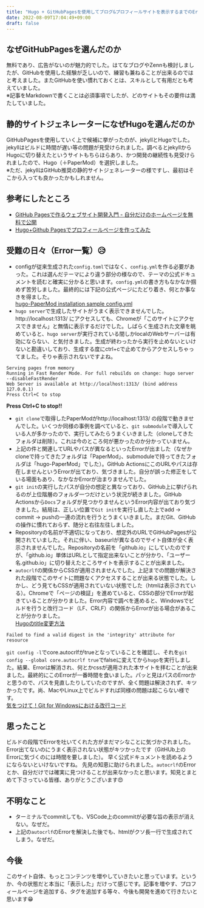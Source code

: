 ```yaml
---
title: "Hugo + GitHubPagesを使用してブログ&プロフィールサイトを表示するまでのError一覧など"
date: 2022-08-09T17:04:49+09:00
draft: false
---
```


## なぜGitHubPagesを選んだのか
無料であり、広告がないのが魅力的でした。はてなブログやZennも検討しましたが、GitHubを使用した経験が乏しいので、練習も兼ねることが出来るのではと考えました。またGitHubを使い慣れておくとは、スキルとして有用だとも考えていました。  
※記事をMarkdownで書くことは必須事項でしたが、どのサイトもその要件は満たしていました。

## 静的サイトジェネレーターになぜHugoを選んだのか
GitHubPagesを使用していく上で候補に挙がったのが、jekyllとHugoでした。jekyllはビルドに時間が遅い等の問題が見受けられました。調べるとjekyllからHugoに切り替えたというサイトもちらほらあり、かつ開発の継続性も見受けられましたので、Hugo（＋PaperMod）を選択しました。  
※ただ、jekyllはGitHub推奨の静的サイトジェネレーターの様ですし、最初はそこから入っても良かったかもしれません。  

## 参考にしたところ
- [GitHub Pagesで作るウェブサイト開発入門 - 自分だけのホームページを無料で公開](https://www.amazon.co.jp/GitHub-Pages%E3%81%A7%E4%BD%9C%E3%82%8B%E3%82%A6%E3%82%A7%E3%83%96%E3%82%B5%E3%82%A4%E3%83%88%E9%96%8B%E7%99%BA%E5%85%A5%E9%96%80-%E8%87%AA%E5%88%86%E3%81%A0%E3%81%91%E3%81%AE%E3%83%9B%E3%83%BC%E3%83%A0%E3%83%9A%E3%83%BC%E3%82%B8%E3%82%92%E7%84%A1%E6%96%99%E3%81%A7%E5%85%AC%E9%96%8B-%E3%83%8A%E3%82%AB%E3%83%8E%E3%83%92%E3%83%88%E3%82%B7-ebook/dp/B07FJNT3FS/ref=sr_1_2?__mk_ja_JP=%E3%82%AB%E3%82%BF%E3%82%AB%E3%83%8A&crid=14XX5DIQLN6GW&keywords=hugo+github+pages&qid=1660039652&sprefix=hugo+githubpage%2Caps%2C174&sr=8-2)
- [Hugo+Github Pagesでプロフィールページを作ってみた](https://zenn.dev/okaponta/articles/c302f58507febc)

## 受難の日々（Error一覧）😥
- configが従来生成された`config.toml`ではなく、`config.yml`を作る必要があった。これは選んだテーマにより違う部分の様なので、テーマの公式ドキュメントを読むと確実に分かると思います。`config.yml`の書き方もなかなか掴めず苦労しました。最終的には下記の公式ページにたどり着き、何とか事なきを得ました。  
[hugo-PaperMod installation sample config.yml](https://github.com/adityatelange/hugo-PaperMod/wiki/Installation#sample-configyml)
- `hugo server`で生成したサイトがうまく表示できませんでした。http://localhost:1313/ にアクセスしても、Chromeが「このサイトにアクセスできません」と無情に表示するだけでした。しばらく生成された文章を眺めていると、`hugo server`が実行されている間しかlocalのWebサーバーは有効にならない、と気付きました。生成が終わったから実行を止めないといけないと勘違いしており、生成する度にctrl+cで止めてからアクセスしちゃってました。そりゃ表示されないですよね。
```none
Serving pages from memory
Running in Fast Render Mode. For full rebuilds on change: hugo server --disableFastRender
Web Server is available at http://localhost:1313/ (bind address 127.0.0.1)
Press Ctrl+C to stop
```
**Press Ctrl+C to stop!!**
- `git clone`で取得したPaperModがhttp://localhost:1313/ の段階で動きませんでした。いくつか同様の事例を調べていると、`git submodule`で導入している人が多かったので、実行してみたらうまくいきました（cloneしてきたフォルダは削除）。これは今のところ何が悪かったのか分かっていません。
- 上記の件と関連してURLやパスが異なるといったErrorが出ました（なぜかcloneで持ってきたフォルダは「PaperMod」、submoduleで持ってきたフォルダは「hugo-PaperMod」でした）。GitHub ActionsにこのURLやパスは存在しませんというErrorが出ており、気づきました。自分が誤った修正をしている場面もあり、なかなかErrorが治まりませんでした。
- `git init`の実行したパスが自分の想定と異なっており、GitHub上に挙げられるのが上位階層のフォルダ一つだけという状況が続きました。GitHub Actionsから`Docs`フォルダが見つかりませんというError内容が出ており気づきました。結局は、正しい位置で`Git init`を実行し直した上でadd → commit → pushの一連の流れを行うとうまくいきました。まだGit、GitHubの操作に慣れておらず、随分と右往左往しました。
- Repositoryの名前が不適切になっており、想定外のURLでGitHubPagesが公開されていました。それに伴い、baseurlが異なるのでサイト自体が全く表示されませんでした。Repositoryの名前を「github.io」にしていたのですが、「github.io」単体はURLとして指定出来ないことが分かり、「ユーザー名.github.io」に切り替えたところサイトを表示することが出来ました。
- `autocrlf`の関係からCSSが適用されませんでした。上記までの問題が解決された段階でこのサイトに問題なくアクセスすることが出来る状態でした。しかし、どう見てもCSSが適用されていない状態でした（htmlは表示されている）。Chromeで「ページの検証」を進めていると、CSSの部分でErrorが起きていることが分かりました。Error内容で調べを進めると、Windowsでビルドを行うと改行コード（LF、CRLF）の関係からErrorが出る場合があることが分かりました。  
[Hugoのtitle変更方法](https://snyt45.com/exJPd8zRS)  
```none
Failed to find a valid digest in the 'integrity' attribute for resource
```
`git config -l`でcore.autocrlfがtrueとなっていることを確認し、それを`git config --global core.autocrlf true`でfalseに変えてから`hugo`を実行しました。結果、Errorは解消され、何とかcssが適用された本サイトを拝むことが出来ました。最終的にこのErrorが一番時間を食いました。パッと見はパスのErrorかと思うので、パスを見直したりしていたのですが、全く問題は解決されず、キツかったです。尚、MacやLinux上でビルドすれば同様の問題は起こらない様です。  
[気をつけて！Git for Windowsにおける改行コード](https://qiita.com/uggds/items/00a1974ec4f115616580)

## 思ったこと
ビルドの段階でErrorを吐いてくれた方がまだマシなことに気づかされました。Error出てないのにうまく表示されない状態がキツかったです（GitHUb上のErrorに気づくのには時間を要しました）。 早く公式ドキュメントを読めるようにならないといけないですね。 
先見の知恵に助けられました。`autocrlf`のErrorとか、自分だけでは確実に見つけることが出来なかったと思います。知見とまとめて下さっている皆様、ありがとうございます😍

## 不明なこと
- ターミナルでcommitしても、VSCode上のcommitが必要な旨の表示が消えない。なぜだ。
- 上記の`autocrlf`のErrorを解決した後でも、htmlがクソ長一行で生成されてしまう。なぜだ。

## 今後
このサイト自体、もっとコンテンツを増やしていきたいと思っています。というか、今の状態だと本当に「表示した」だけって感じです。記事を増やす、プロフィールページを追加する、タグを追加する等々、今後も開発を進めて行きたいと思います😁
